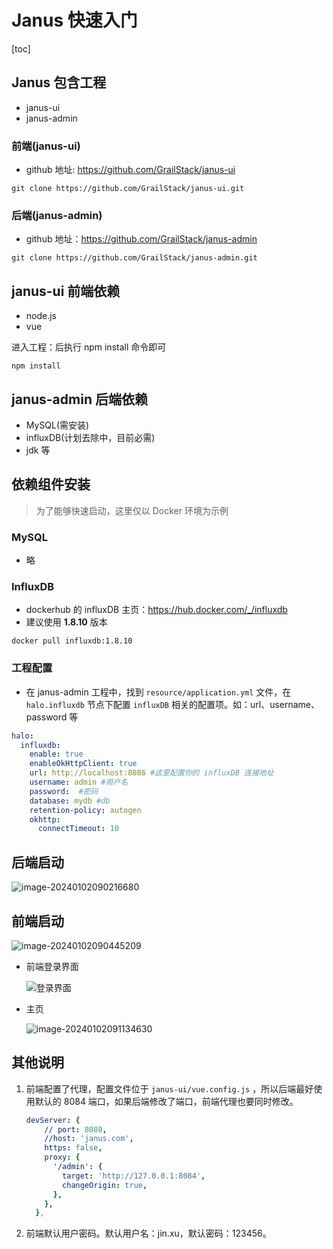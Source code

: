 # Janus 快速入门

[toc]

## Janus 包含工程

- janus-ui
- janus-admin

### 前端(janus-ui)

- github 地址: https://github.com/GrailStack/janus-ui

```shell
git clone https://github.com/GrailStack/janus-ui.git
```

### 后端(janus-admin)

- github 地址：https://github.com/GrailStack/janus-admin

```shell
git clone https://github.com/GrailStack/janus-admin.git
```

## janus-ui 前端依赖

- node.js
- vue

进入工程：后执行 npm install 命令即可

```shell
npm install
```

## janus-admin 后端依赖

- MySQL(需安装)
- influxDB(计划去除中，目前必需)
- jdk 等

## 依赖组件安装

>  为了能够快速启动，这里仅以 Docker 环境为示例

### MySQL

- 略

### InfluxDB

- dockerhub 的 influxDB 主页：https://hub.docker.com/_/influxdb
- 建议使用 **1.8.10** 版本
```shell
docker pull influxdb:1.8.10
```

### 工程配置

- 在 janus-admin 工程中，找到 `resource/application.yml` 文件，在 `halo.influxdb` 节点下配置 `influxDB` 相关的配置项。如：url、username、password 等

```yaml
halo:
  influxdb:
    enable: true
    enableOkHttpClient: true
    url: http://localhost:8086 #这里配置你的 influxDB 连接地址
    username: admin #用户名
    password:  #密码
    database: mydb #db
    retention-policy: autogen
    okhttp:
      connectTimeout: 10
```

## 后端启动

![image-20240102090216680](https://sjl-picture.oss-cn-shanghai.aliyuncs.com/img/janus/start-succ.png)

## 前端启动

![image-20240102090445209](https://sjl-picture.oss-cn-shanghai.aliyuncs.com/img/janus/front-end-succ.png)

- 前端登录界面

  ![登录界面](https://sjl-picture.oss-cn-shanghai.aliyuncs.com/img/janus/front-end-login.png)

- 主页

  ![image-20240102091134630](https://sjl-picture.oss-cn-shanghai.aliyuncs.com/img/janus/front-end-homepage.png)

## 其他说明

1. 前端配置了代理，配置文件位于  `janus-ui/vue.config.js` ，所以后端最好使用默认的 8084 端口，如果后端修改了端口，前端代理也要同时修改。
    ```yaml
    devServer: {
        // port: 8080,
        //host: 'janus.com',
        https: false,
        proxy: {
          '/admin': {
            target: 'http://127.0.0.1:8084',
            changeOrigin: true,
          },
        },
      },
    ```

2. 前端默认用户密码。默认用户名：jin.xu，默认密码：123456。
